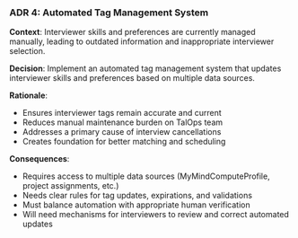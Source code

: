 ### ADR 4: Automated Tag Management System

**Context**:
Interviewer skills and preferences are currently managed manually, leading to outdated information and inappropriate interviewer selection.

**Decision**:
Implement an automated tag management system that updates interviewer skills and preferences based on multiple data sources.

**Rationale**:
- Ensures interviewer tags remain accurate and current
- Reduces manual maintenance burden on TalOps team
- Addresses a primary cause of interview cancellations
- Creates foundation for better matching and scheduling

**Consequences**:
- Requires access to multiple data sources (MyMindComputeProfile, project assignments, etc.)
- Needs clear rules for tag updates, expirations, and validations
- Must balance automation with appropriate human verification
- Will need mechanisms for interviewers to review and correct automated updates